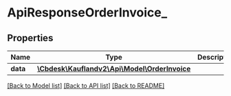 # ApiResponseOrderInvoice_

## Properties
Name | Type | Description | Notes
------------ | ------------- | ------------- | -------------
**data** | [**\Cbdesk\Kauflandv2\Api\Model\OrderInvoice**](OrderInvoice.md) |  | 

[[Back to Model list]](../../README.md#documentation-for-models) [[Back to API list]](../../README.md#documentation-for-api-endpoints) [[Back to README]](../../README.md)

